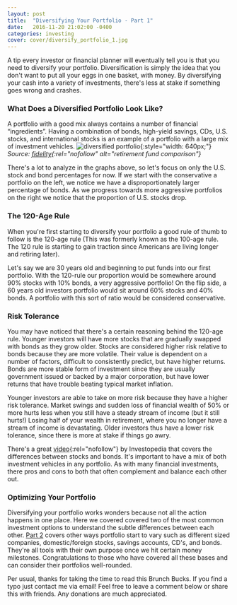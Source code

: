 ```yaml
---
layout: post
title:  "Diversifying Your Portfolio - Part 1"
date:   2016-11-20 21:02:00 -0400
categories: investing
cover: cover/diversify_portfolio_1.jpg
---
```

A tip every investor or financial planner will eventually tell you is that you need to diversify your portfolio. Diversification is simply the idea that you don't want to put all your eggs in one basket, with money. By diversifying your cash into a variety of investments, there's less at stake if something goes wrong and crashes.

### What Does a Diversified Portfolio Look Like?
A portfolio with a good mix always contains a number of financial “ingredients”. Having a combination of bonds, high-yield savings, CDs, U.S. stocks, and international stocks is an example of a portfolio with a large mix of investment vehicles.
![diversified portfolio](/assets/blog/portfolio_balances.png){:style="width: 640px;"}
*Source: [fidelity](https://www.fidelity.com/viewpoints/guide-to-diversification){:rel="nofollow" alt="retirement fund comparison"}*

There's a lot to analyze in the graphs above, so let's focus on only the U.S. stock and bond percentages for now. If we start with the conservative a portfolio on the left, we notice we have a disproportionately larger percentage of bonds. As we progress towards more aggressive portfolios on the right we notice that the proportion of U.S. stocks drop.

### The 120-Age Rule
When you're first starting to diversify your portfolio a good rule of thumb to follow is the 120-age rule (This was formerly known as the 100-age rule. The 120 rule is starting to gain traction since Americans are living longer and retiring later).

Let's say we are 30 years old and beginning to put funds into our first portfolio. With the 120-rule our proportion would be somewhere around 90% stocks with 10% bonds, a very aggressive portfolio! On the flip side, a 60 years old investors portfolio would sit around 60% stocks and 40% bonds. A portfolio with this sort of ratio would be considered conservative.

### Risk Tolerance
You may have noticed that there's a certain reasoning behind the 120-age rule. Younger investors will have more stocks that are gradually swapped with bonds as they grow older. Stocks are considered higher risk relative to bonds because they are more volatile. Their value is dependent on a number of factors, difficult to consistently predict, but have higher returns. Bonds are more stable form of investment since they are usually government issued or backed by a major corporation, but have lower returns that have trouble beating typical market inflation.

Younger investors are able to take on more risk because they have a higher risk tolerance. Market swings and sudden loss of financial wealth of 50% or more hurts less when you still have a steady stream of income (but it still hurts!) Losing half of your wealth in retirement, where you no longer have a stream of income is devastating. Older investors thus have a lower risk tolerance, since there is more at stake if things go awry.

There's a great [video](http://www.investopedia.com/video/play/stocks-versus-bonds/){:rel="nofollow"} by Investopedia that covers the differences between stocks and bonds. It's important to have a mix of both investment vehicles in any portfolio. As with many financial investments, there pros and cons to both that often complement and balance each other out.
<!-- Write about why they balance it out, rewatch investpedia video and use content -->

### Optimizing Your Portfolio
Diversifying your portfolio works wonders because not all the action happens in one place. Here we covered covered two of the most common investment options to understand the subtle differences between each other. [Part 2](http://brunchbucks.com/investing/2017/01/01/diversifying-your-portfolio-2.html) covers other ways portfolio start to vary such as different sized companies, domestic/foreign stocks, savings accounts, CD's, and bonds. They're all tools with their own purpose once we hit certain money milestones. Congratulations to those who have covered all these bases and can consider their portfolios well-rounded.

Per usual, thanks for taking the time to read this Brunch Bucks. If you find a typo just contact me via email! Feel free to leave a comment below or share this with friends. Any donations are much appreciated.
